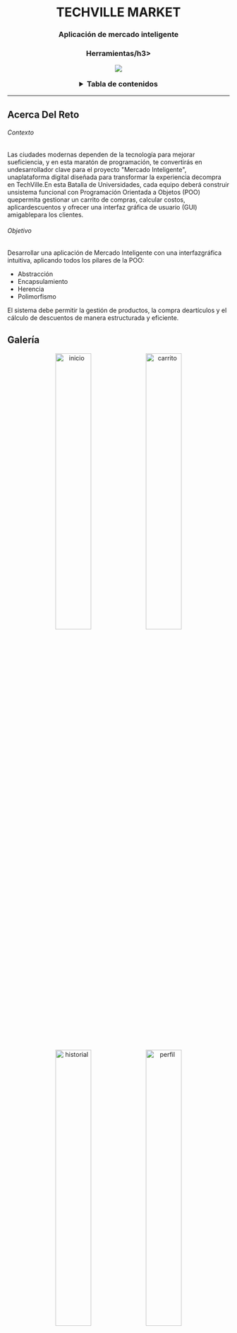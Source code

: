 <h1 align="center">TECHVILLE MARKET</h1>
<h3 align="center">Aplicación de mercado inteligente</h3>

<h3 align="center">Herramientas/h3>

<p align="center">
  <a href="https://skillicons.dev">
    <img src="https://skillicons.dev/icons?i=java,github,vscode&theme=dark" />
  </a>
</p>

<!-- TANLA DE CONTENIDOS-->
<details>
  <summary>Tabla de contenidos</summary>
  <ol>
    <li><a href="#about">Acerca del reto</a></li>
    <li><a href="#gallery">Galeria</a></li>
    <li><a href="#code">Estructura de código</a></li>
    <li><a href="#usage">Usage</a></li>
    <li><a href="#credits">Integrantes</a></li>
  </ol>
</details>

---


<!-- acerca del reto -->
<h2 id="about">Acerca Del Reto</h2>
<h6>Contexto</h6>
<p>Las ciudades modernas dependen de la tecnología para mejorar sueficiencia, y en esta maratón de programación, te convertirás en undesarrollador clave para el proyecto "Mercado Inteligente", unaplataforma digital diseñada para transformar la experiencia decompra en TechVille.En esta Batalla de Universidades, cada equipo deberá construir unsistema funcional con Programación Orientada a Objetos (POO) quepermita gestionar un carrito de compras, calcular costos, aplicardescuentos y ofrecer una interfaz gráfica de usuario (GUI) amigablepara los clientes.</p>
<h6>Objetivo</h6>
<p>Desarrollar una aplicación de Mercado Inteligente con una interfazgráfica intuitiva, aplicando todos los pilares de la POO:
</p>
<ul>
  <li>Abstracción</li>
  <li>Encapsulamiento</li>
  <li>Herencia</li>
  <li>Polimorfismo</li>
</ul>
<p>El sistema debe permitir la gestión de productos, la compra deartículos y el cálculo de descuentos de manera estructurada y eficiente.</p>
<!-- Galleria -->
<h2 id="gallery">Galería</h2>
<p align="center" width="100%">
  <img src="./assets/inicio.PNG" alt="inicio" width="40%">
  <img src="./assets/carrito.PNG" alt="carrito" width="40%">
</p>
<p align="center" width="100%">
  <img src="./assets/historial.PNG" alt="historial" width="40%">
  <img src="./assets/perfil.PNG" alt="perfil" width="40%">
</p>

<!-- Código -->
<h2 id="code">Estructura de Código</h2>
<h5>Clases.</h5>
<h6>Package: Controler - Cart</h6>
<pre>
<code>
package controller;

import model.Product;
import java.util.ArrayList;
import java.util.List;

public class Cart {
    private List<Product> cartItems = new ArrayList<>();

    public void addToCart(Product product) {
        cartItems.add(product);
    }

    public List<Product> getCartItems() {
        return cartItems;
    }

    public double calculateTotal() {
        double total = cartItems.stream().mapToDouble(Product::getPrice).sum();
        return applyDiscount(total, cartItems.size());
    }

    private double applyDiscount(double total, int itemCount) {
        int discountLevel = Math.min(itemCount / 5, 8);
        double discount = discountLevel * 5.0;
        return total * (1 - discount / 100);
    }    

    public void clearCart() {
        cartItems.clear();
    }    
}

</code>
</pre>
<h6>Package: Controler - Store</h6>
<pre>
<code>
package controller;

import model.Product;
import model.Category;
import java.util.ArrayList;
import java.util.List;

public class Store {
    private List<Product> products = new ArrayList<>();

    public Store() {
        loadProducts();
    }

    private void loadProducts() {
        products.add(createProduct(Category.AUDIO, "Auriculares Sony", 150, 10, "/resources/audio.png"));
        products.add(createProduct(Category.AUDIO, "Micrófono Shure", 250, 7, "/resources/audio.png"));
        products.add(createProduct(Category.AUDIO, "Bocinas JBL", 300, 5, "/resources/audio.png"));

        products.add(createProduct(Category.COMPUTERS, "Laptop ASUS ROG", 1200, 5, "/resources/computers.png"));
        products.add(createProduct(Category.COMPUTERS, "PC Gamer Alienware", 2500, 3, "/resources/computers.png"));
        products.add(createProduct(Category.COMPUTERS, "Monitor LG 27\"", 350, 6, "/resources/computers.png"));

        products.add(createProduct(Category.GAMING, "Consola PS5", 499, 12, "/resources/gaming.png"));
        products.add(createProduct(Category.GAMING, "Teclado Mecánico Razer", 130, 10, "/resources/gaming.png"));
        products.add(createProduct(Category.GAMING, "Mouse Logitech G Pro", 80, 15, "/resources/gaming.png"));

        products.add(createProduct(Category.SMARTPHONES, "iPhone 15", 999, 8, "/resources/smarthphone.png"));
        products.add(createProduct(Category.SMARTPHONES, "Samsung Galaxy S23", 850, 10, "/resources/smarthphone.png"));
        products.add(createProduct(Category.SMARTPHONES, "Google Pixel 7", 750, 7, "/resources/smarthphone.png"));

        products.add(createProduct(Category.TABLETS, "iPad Pro", 1100, 6, "/resources/tablets.png"));
        products.add(createProduct(Category.TABLETS, "Samsung Galaxy Tab S8", 900, 8, "/resources/tablets.png"));
        products.add(createProduct(Category.TABLETS, "Microsoft Surface Pro", 1200, 4, "/resources/tablets.png"));

        products.add(createProduct(Category.TELEVISION, "Samsung QLED 55\"", 1400, 4, "/resources/television.png"));
        products.add(createProduct(Category.TELEVISION, "LG OLED 65\"", 2200, 3, "/resources/television.png"));
        products.add(createProduct(Category.TELEVISION, "Sony Bravia XR", 1800, 5, "/resources/television.png"));

        products.add(createProduct(Category.VIDEO, "Cámara Canon EOS R5", 3500, 2, "/resources/video.png"));
        products.add(createProduct(Category.VIDEO, "GoPro Hero 11", 500, 10, "/resources/video.png"));
        products.add(createProduct(Category.VIDEO, "Dron DJI Mavic Air 2", 1200, 5, "/resources/video.png"));
    }

    private Product createProduct(Category category, String name, double price, int stockQuantity, String imagePath) {
        String fullPath = getClass().getResource(imagePath) != null ? getClass().getResource(imagePath).toString() : "";
        return new Product(category, name, price, stockQuantity, fullPath);
    }
    
    public List<Product> getProducts() {
        return products;
    }
}

</code>
</pre>
<h6>Package: Controler - Controller</h6>
<pre>
<code>
package controller;

import controller.Store;
import controller.Cart;
import model.User;
import model.Product;
import model.Category;
import javafx.fxml.FXML;
import javafx.collections.FXCollections;
import javafx.collections.ObservableList;
import javafx.scene.control.*;
import javafx.scene.image.Image;
import javafx.scene.image.ImageView;
import javafx.scene.layout.GridPane;
import javafx.scene.layout.VBox;
import javafx.stage.Stage;
import javafx.scene.control.Button;

import java.util.List;

public class Controller {
    private Store store = new Store();
    private Cart cart = new Cart();
    private User user;
    private Stage stage;

    public Controller() {
        this.user = new User("Usuario", "correo@example.com");
    }

    public void setStage(Stage stage) {
        this.stage = stage;
    }

    @FXML private TabPane tabPane;
    @FXML private GridPane productGrid;
    @FXML private ListView<Product> cartList;
    @FXML private ListView<String> historyList;
    @FXML private Label totalLabel;
    @FXML private ComboBox<Category> categoryFilter;
    @FXML private Label userLabel;
    @FXML private Label userNameLabel;
    @FXML private Label userEmailLabel;
    @FXML private TextField nameField;
    @FXML private TextField emailField;
    @FXML private PasswordField passwordField;
    @FXML private Button saveProfileButton;
    @FXML private Label profileNameLabel;
    @FXML private Label profileEmailLabel;

    public void initialize() {
        updateUserInterface();
        initializeProductGrid();
        initializeProfile();
    }

    private void updateUserInterface() {
        if (userLabel != null) {
            userLabel.setText("Bienvenido, " + user.getName());
        }
        userNameLabel.setText("Usuario: " + user.getName());
        userEmailLabel.setText("Correo: " + user.getEmail());
    }

    private void initializeProductGrid() {
        loadProducts(store.getProducts());
        categoryFilter.getItems().addAll(Category.values());
        categoryFilter.setOnAction(e -> filterProducts());
    }

    private void loadProducts(List<Product> products) {
        productGrid.getChildren().clear();
        int row = 0, col = 0;
        for (Product product : products) {
            VBox productBox = createProductBox(product);
            productGrid.add(productBox, col, row);

            col++;
            if (col > 2) {
                col = 0;
                row++;
            }
        }
    }

    private VBox createProductBox(Product product) {
        ImageView imageView = new ImageView(new Image(product.getImagePath()));
        imageView.setFitWidth(100);
        imageView.setFitHeight(100);

        Label nameLabel = new Label(product.getName());
        Label priceLabel = new Label("$" + product.getPrice());
        Button addToCartButton = new Button("Agregar al carrito");
        addToCartButton.setOnAction(event -> addToCart(product));

        VBox productBox = new VBox(5, imageView, nameLabel, priceLabel, addToCartButton);
        productBox.setStyle("-fx-padding: 10px; -fx-border-color: #ddd; -fx-background-color: #f9f9f9; -fx-alignment: center;");
        return productBox;
    }

    @FXML
    private void addToCart(Product product) {
        cart.addToCart(product);
        cartList.getItems().add(product);
        updateTotal();
    }

    public void clearCart() {
        cart.clearCart();
        cartList.getItems().clear();
        updateTotal();
    }

    @FXML
    private void checkout() {
        if (!cartList.getItems().isEmpty()) {
            historyList.getItems().add("Compra realizada: $" + cart.calculateTotal());
            cartList.getItems().clear();
            cart.clearCart();
            updateTotal();
        }
    }

    private void updateTotal() {
        totalLabel.setText("Total: $" + cart.calculateTotal());
    }

    private void filterProducts() {
        Category selectedCategory = categoryFilter.getValue();
        List<Product> filteredList = store.getProducts().stream()
                .filter(p -> selectedCategory == null || p.getCategory() == selectedCategory)
                .toList();
        loadProducts(filteredList);
    }

    @FXML
    private void clearFilters() {
        categoryFilter.setValue(null);
        loadProducts(store.getProducts());
    }

    @FXML
    private void sortByName() {
        List<Product> sortedList = store.getProducts().stream()
                .sorted((p1, p2) -> p1.getName().compareToIgnoreCase(p2.getName()))
                .toList();
        loadProducts(sortedList);
    }

    @FXML
    private void sortByPrice() {
        List<Product> sortedList = store.getProducts().stream()
                .sorted((p1, p2) -> Double.compare(p1.getPrice(), p2.getPrice()))
                .toList();
        loadProducts(sortedList);
    }

    @FXML
    private void viewProfile() {
        tabPane.getSelectionModel().select(3);
    }

    @FXML
    private void viewCart() {
        tabPane.getSelectionModel().select(1);
    }

    @FXML
    private void viewHistory() {
        tabPane.getSelectionModel().select(2);
    }

    @FXML
    private void goHome() {
        tabPane.getSelectionModel().select(0);
        loadProducts(store.getProducts());
    }

    private void initializeProfile() {
        nameField.setText(user.getName());
        emailField.setText(user.getEmail());
        profileNameLabel.setText("Nombre: " + user.getName());
        profileEmailLabel.setText("Correo: " + user.getEmail());
    }

    @FXML
    private void saveProfile() {
        String newName = nameField.getText().trim();
        String newEmail = emailField.getText().trim();

        if (!newName.isEmpty() && !newEmail.isEmpty()) {
            user.setName(newName);
            user.setEmail(newEmail);
            updateUserInterface();
            initializeProfile();
            showAlert("Perfil actualizado", "Los datos del perfil han sido guardados correctamente.");
        } else {
            showAlert("Error", "Por favor, completa todos los campos.");
        }
    }

    private void showAlert(String title, String message) {
        Alert alert = new Alert(Alert.AlertType.INFORMATION);
        alert.setTitle(title);
        alert.setHeaderText(null);
        alert.setContentText(message);
        alert.showAndWait();
    }
}


</code>
</pre>
<h6>Package: Model</h6>
<p>Paquete encargado de la creación de los productos y usuario.</p>
<h6>Package: Model - Product / Category</h6>
<pre>
<code>
package model;

import javafx.scene.image.Image;

public class Product {
    private Category category;
    private String name;
    private double price;
    private int stockQuantity;
    private int cartQuantity;
    private Image img;
    private String imgPath;

    public Product(Category category, String name, double price, int stockQuantity, String imgPath) {
        this.category = category;
        this.name = name;
        this.price = price;
        this.stockQuantity = stockQuantity;
        this.cartQuantity = 0;
        this.imgPath = imgPath;
        this.img = new Image(imgPath);
    }

    public Category getCategory() { return category; }
    public String getName() { return name; }
    public double getPrice() { return price; }
    public int getStockQuantity() { return stockQuantity; }
    public int getCartQuantity() { return cartQuantity; }
    public String getImagePath() { return imgPath; }
    public Image getImage() { return img; }

    public void setCartQuantity(int cartQuantity) {
        if (cartQuantity >= 0 && cartQuantity <= stockQuantity) {
            this.cartQuantity = cartQuantity;
        }
    }

    public void reduceStock() {
        if (cartQuantity > 0) {
            stockQuantity -= cartQuantity;
            cartQuantity = 0;
        }
    }

    @Override
    public String toString() {
        return name + " - $" + price + " (Stock: " + stockQuantity + ")";
    }
}

package model;

public enum Category {
    AUDIO,
    COMPUTERS,
    GAMING,
    SMARTPHONES,
    TABLETS,
    TELEVISION,
    VIDEO;
}

</code>
</pre>
<h6>Package: Model - User</h6>
<pre>
<code>

</code>
</pre>

<!-- Uso -->
<h2 id="usage">Installación</h2>
<p>Explain how to use the project, provide examples, or show screenshots.</p>
<pre>
<code>
{
    "version": "0.2.0",
    "configurations": [
        {
            "type": "java",
            "request": "launch",
            "name": "Launch JavaFX App",
            "mainClass": "Main", 
            "vmArgs": "--module-path \"La ubicación de tu SDK" --add-modules javafx.controls,javafx.fxml"
        },
        {
            "type": "java",
            "name": "Main",
            "request": "launch",
            "mainClass": "Main",
            "projectName": "TechVille_e0bcc106"
        }
    ]
}
</code>
</pre>

<pre>
<code>
{
    "java.project.sourcePaths": [
        "src"
    ],
    "java.project.referencedLibraries": [
        // Dentro de la carpeta lib, se encuentra cada uno de los elementos de JavaFX que se necesitan
    ]
}
</code>
</pre>

<!-- Credits -->

<h2 id="credits">Creditos</h2>

<p>Pueden encontrar el enlace del video del proyecto en el siguiente enlace</p>
<strong>Youtube:</strong> <a href="#">Presiona aqui</a>

<h6>Integrantes</h6>

<p>
  <strong>Participante 1:</strong> Alejandro Ramirez<br>
  <strong>GitHub:</strong> <a href="https://github.com/Alejo12680">https://github.com/Alejo12680</a>
  <br>
  <strong>Participante 2:</strong> Jhonatan Benavides<br>
  <strong>GitHub:</strong> <a href="https://github.com/jhona-esteban">https://github.com/jhona-esteban</a>
  <br>
  <strong>Participante 3:</strong> Samuel Rivera<br>
  <strong>GitHub:</strong> <a href="https://github.com/dnbsammie">https://github.com/dnbsammie</a>
</p>
